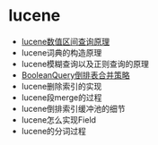 # lucene
- [lucene数值区间查询原理](./lucene数值区间查询原理.md)
- lucene词典的构造原理
- lucene模糊查询以及正则查询的原理
- [BooleanQuery倒排表合并策略](./BooleanQuery倒排表合并策略.md)
- lucene删除索引的实现
- lucene段merge的过程
- lucene倒排索引缓冲池的细节
- lucene怎么实现Field
- lucene的分词过程

